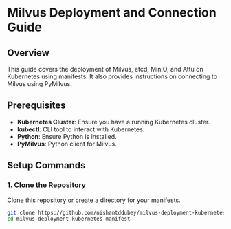 # Milvus Deployment and Connection Guide

## Overview

This guide covers the deployment of Milvus, etcd, MinIO, and Attu on Kubernetes using manifests. It also provides instructions on connecting to Milvus using PyMilvus.

## Prerequisites

- **Kubernetes Cluster**: Ensure you have a running Kubernetes cluster.
- **kubectl**: CLI tool to interact with Kubernetes.
- **Python**: Ensure Python is installed.
- **PyMilvus**: Python client for Milvus.

## Setup Commands

### 1. Clone the Repository

Clone this repository or create a directory for your manifests.

```bash
git clone https://github.com/nishantddubey/milvus-deployment-kubernetes-manifest.git
cd milvus-deployment-kubernetes-manifest

